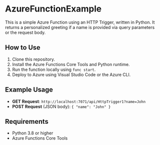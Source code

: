 # AzureFunctionExample

This is a simple Azure Function using an HTTP Trigger, written in Python. 
It returns a personalized greeting if a name is provided via query parameters or the request body.

## How to Use
1. Clone this repository.
2. Install the Azure Functions Core Tools and Python runtime.
3. Run the function locally using `func start`.
4. Deploy to Azure using Visual Studio Code or the Azure CLI.

## Example Usage
- **GET Request**: `http://localhost:7071/api/HttpTrigger1?name=John`
- **POST Request** (JSON body): `{ "name": "John" }`

## Requirements
- Python 3.8 or higher
- Azure Functions Core Tools
